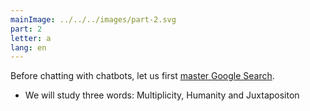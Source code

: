 ```yaml
---
mainImage: ../../../images/part-2.svg
part: 2
letter: a
lang: en
---
```


<div class="content">

Before chatting with chatbots, let us first [master Google Search](https://www.youtube.com/watch?v=cEBkvm0-rg0).
- We will study three words: Multiplicity, Humanity and Juxtapositon
</div>
